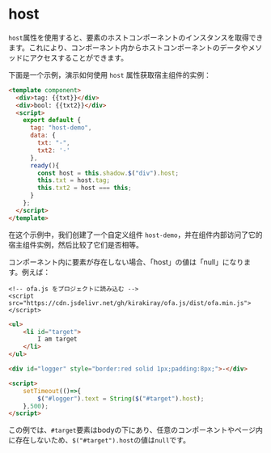 # host

`host`属性を使用すると、要素のホストコンポーネントのインスタンスを取得できます。これにより、コンポーネント内からホストコンポーネントのデータやメソッドにアクセスすることができます。

下面是一个示例，演示如何使用 `host` 属性获取宿主组件的实例：

<comp-viewer comp-name="host-demo">

```html
<template component>
  <div>tag: {{txt}}</div>
  <div>bool: {{txt2}}</div>
  <script>
    export default {
      tag: "host-demo",
      data: {
        txt: "-",
        txt2: '-'
      },
      ready(){
        const host = this.shadow.$("div").host;
        this.txt = host.tag;
        this.txt2 = host === this;
      }
    };
  </script>
</template>
```

</comp-viewer>

在这个示例中，我们创建了一个自定义组件 `host-demo`，并在组件内部访问了它的宿主组件实例，然后比较了它们是否相等。

コンポーネント内に要素が存在しない場合、「host」の値は「null」になります。例えば：

<html-viewer>

```
<!-- ofa.js をプロジェクトに読み込む -->
<script src="https://cdn.jsdelivr.net/gh/kirakiray/ofa.js/dist/ofa.min.js"></script>
```

```html
<ul>
    <li id="target">
        I am target
    </li>
</ul>

<div id="logger" style="border:red solid 1px;padding:8px;">-</div>

<script>
    setTimeout(()=>{
        $("#logger").text = String($("#target").host);
    },500);
</script>
```

</html-viewer>

この例では、`#target`要素はbodyの下にあり、任意のコンポーネントやページ内に存在しないため、`$("#target").host`の値は`null`です。